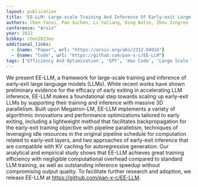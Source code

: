 ```yaml
---
layout: publication
title: 'EE-LLM: Large-scale Training And Inference Of Early-exit Large Language Models With 3D Parallelism'
authors: Chen Yanxi, Pan Xuchen, Li Yaliang, Ding Bolin, Zhou Jingren
conference: "Arxiv"
year: 2023
bibkey: chen2023ee
additional_links:
  - {name: "Paper", url: "https://arxiv.org/abs/2312.04916"}
  - {name: "Code", url: "https://github.com/pan-x-c/EE-LLM"}
tags: ['Efficiency And Optimization', 'GPT', 'Has Code', 'Large Scale Training', 'Pretraining Methods', 'RAG', 'Reinforcement Learning', 'Tools', 'Training Techniques']
---
```

We present EE-LLM, a framework for large-scale training and inference of early-exit large language models (LLMs). While recent works have shown preliminary evidence for the efficacy of early exiting in accelerating LLM inference, EE-LLM makes a foundational step towards scaling up early-exit LLMs by supporting their training and inference with massive 3D parallelism. Built upon Megatron-LM, EE-LLM implements a variety of algorithmic innovations and performance optimizations tailored to early exiting, including a lightweight method that facilitates backpropagation for the early-exit training objective with pipeline parallelism, techniques of leveraging idle resources in the original pipeline schedule for computation related to early-exit layers, and two approaches of early-exit inference that are compatible with KV caching for autoregressive generation. Our analytical and empirical study shows that EE-LLM achieves great training efficiency with negligible computational overhead compared to standard LLM training, as well as outstanding inference speedup without compromising output quality. To facilitate further research and adoption, we release EE-LLM at https://github.com/pan-x-c/EE-LLM.
